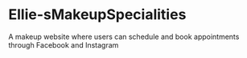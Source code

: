 # Ellie-sMakeupSpecialities
A makeup website where users can schedule and book appointments through Facebook and Instagram
